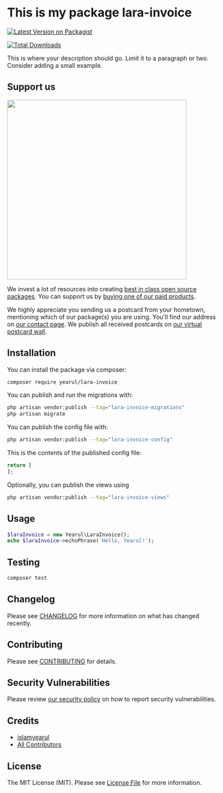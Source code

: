 # This is my package lara-invoice

[![Latest Version on Packagist](https://img.shields.io/packagist/v/yearul/lara-invoice.svg?style=flat-square)](https://packagist.org/packages/yearul/lara-invoice)
<!-- [![GitHub Tests Action Status](https://img.shields.io/github/actions/workflow/status/yearul/lara-invoice/run-tests.yml?branch=main&label=tests&style=flat-square)](https://github.com/yearul/lara-invoice/actions?query=workflow%3Arun-tests+branch%3Amain)
[![GitHub Code Style Action Status](https://img.shields.io/github/actions/workflow/status/yearul/lara-invoice/fix-php-code-style-issues.yml?branch=main&label=code%20style&style=flat-square)](https://github.com/yearul/lara-invoice/actions?query=workflow%3A"Fix+PHP+code+style+issues"+branch%3Amain) -->
[![Total Downloads](https://img.shields.io/packagist/dt/yearul/lara-invoice.svg?style=flat-square)](https://packagist.org/packages/yearul/lara-invoice)

This is where your description should go. Limit it to a paragraph or two. Consider adding a small example.

## Support us

[<img src="https://github-ads.s3.eu-central-1.amazonaws.com/lara-invoice.jpg?t=1" width="419px" />](https://spatie.be/github-ad-click/lara-invoice)

We invest a lot of resources into creating [best in class open source packages](https://spatie.be/open-source). You can support us by [buying one of our paid products](https://spatie.be/open-source/support-us).

We highly appreciate you sending us a postcard from your hometown, mentioning which of our package(s) you are using. You'll find our address on [our contact page](https://spatie.be/about-us). We publish all received postcards on [our virtual postcard wall](https://spatie.be/open-source/postcards).

## Installation

You can install the package via composer:

```bash
composer require yearul/lara-invoice
```

You can publish and run the migrations with:

```bash
php artisan vendor:publish --tag="lara-invoice-migrations"
php artisan migrate
```

You can publish the config file with:

```bash
php artisan vendor:publish --tag="lara-invoice-config"
```

This is the contents of the published config file:

```php
return [
];
```

Optionally, you can publish the views using

```bash
php artisan vendor:publish --tag="lara-invoice-views"
```

## Usage

```php
$laraInvoice = new Yearul\LaraInvoice();
echo $laraInvoice->echoPhrase('Hello, Yearul!');
```

## Testing

```bash
composer test
```

## Changelog

Please see [CHANGELOG](CHANGELOG.md) for more information on what has changed recently.

## Contributing

Please see [CONTRIBUTING](CONTRIBUTING.md) for details.

## Security Vulnerabilities

Please review [our security policy](../../security/policy) on how to report security vulnerabilities.

## Credits

- [islamyearul](https://github.com/islamyearul)
- [All Contributors](../../contributors)

## License

The MIT License (MIT). Please see [License File](LICENSE.md) for more information.
